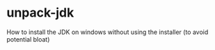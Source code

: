 # unpack-jdk
How to install the JDK on windows without using the installer (to avoid potential bloat)
